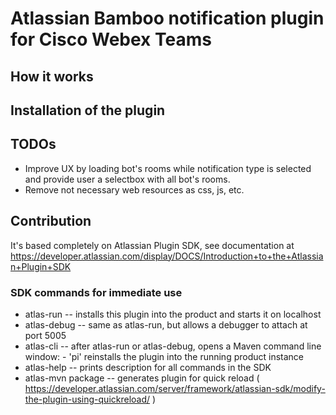 # Atlassian Bamboo notification plugin for Cisco Webex Teams

## How it works

## Installation of the plugin

## TODOs
* Improve UX by loading bot's rooms while notification type is selected and provide user a selectbox with all bot's rooms.
* Remove not necessary web resources as css, js, etc. 

## Contribution
It's based completely on Atlassian Plugin SDK, see documentation at https://developer.atlassian.com/display/DOCS/Introduction+to+the+Atlassian+Plugin+SDK

### SDK commands for immediate use

* atlas-run   -- installs this plugin into the product and starts it on localhost
* atlas-debug -- same as atlas-run, but allows a debugger to attach at port 5005
* atlas-cli   -- after atlas-run or atlas-debug, opens a Maven command line window:
                 - 'pi' reinstalls the plugin into the running product instance
* atlas-help  -- prints description for all commands in the SDK
* atlas-mvn package -- generates plugin for quick reload ( https://developer.atlassian.com/server/framework/atlassian-sdk/modify-the-plugin-using-quickreload/ )

